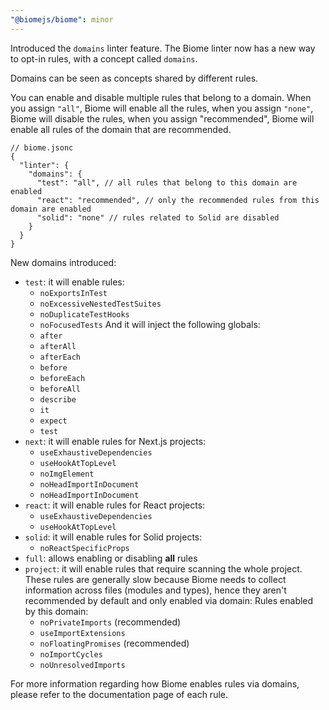 ```yaml
---
"@biomejs/biome": minor
---
```


Introduced the `domains` linter feature. The Biome linter now has a new way to opt-in rules, with a concept called `domains`.

Domains can be seen as concepts shared by different rules.

You can enable and disable multiple rules that belong to a domain. When you assign `"all"`, Biome will enable all the rules, when you assign `"none"`, Biome will disable the rules, when you assign "recommended", Biome will enable all rules of the domain that are recommended.

```json5
// biome.jsonc
{
  "linter": {
    "domains": {
      "test": "all", // all rules that belong to this domain are enabled
      "react": "recommended", // only the recommended rules from this domain are enabled
      "solid": "none" // rules related to Solid are disabled
    }
  }
}
```

New domains introduced:

- `test`: it will enable rules:
  - `noExportsInTest`
  - `noExcessiveNestedTestSuites`
  - `noDuplicateTestHooks`
  - `noFocusedTests`
  And it will inject the following globals:
   - `after`
   - `afterAll`
   - `afterEach`
   - `before`
   - `beforeEach`
   - `beforeAll`
   - `describe`
   - `it`
   - `expect`
   - `test`
- `next`: it will enable rules for Next.js projects:
  - `useExhaustiveDependencies`
  - `useHookAtTopLevel`
  - `noImgElement`
  - `noHeadImportInDocument`
  - `noHeadImportInDocument`
- `react`: it will enable rules for React projects:
  - `useExhaustiveDependencies`
  - `useHookAtTopLevel`
- `solid`: it will enable rules for Solid projects:
  - `noReactSpecificProps`
- `full`: allows enabling or disabling **all** rules
- `project`: it will enable rules that require scanning the whole project. These rules are generally slow because Biome needs to collect information across files (modules and types), hence they aren't recommended by default and only enabled via domain:
  Rules enabled by this domain:
  - `noPrivateImports` (recommended)
  - `useImportExtensions`
  - `noFloatingPromises` (recommended)
  - `noImportCycles`
  - `noUnresolvedImports`


For more information regarding how Biome enables rules via domains, please refer to the documentation page of each rule.
